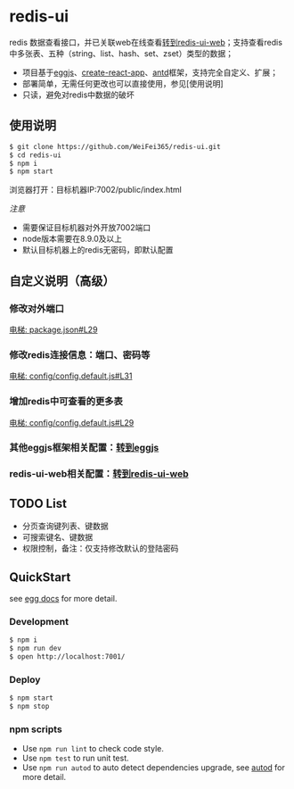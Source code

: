 # redis-ui

  redis 数据查看接口，并已关联web在线查看[转到redis-ui-web](https://github.com/WeiFei365/redis-ui-web)；支持查看redis中多张表、五种（string、list、hash、set、zset）类型的数据；

  * 项目基于[eggjs](https://github.com/eggjs/egg/)、[create-react-app](https://github.com/facebook/create-react-app)、[antd](https://github.com/ant-design/ant-design/)框架，支持完全自定义、扩展；
  * 部署简单，无需任何更改也可以直接使用，参见[使用说明]
  * 只读，避免对redis中数据的破坏


## 使用说明

```bash
$ git clone https://github.com/WeiFei365/redis-ui.git
$ cd redis-ui
$ npm i
$ npm start
```

浏览器打开：目标机器IP:7002/public/index.html

  *注意*
  * 需要保证目标机器对外开放7002端口
  * node版本需要在8.9.0及以上
  * 默认目标机器上的redis无密码，即默认配置

## 自定义说明（高级）

### 修改对外端口

[电梯: package.json#L29](https://github.com/WeiFei365/redis-ui/blob/master/package.json#L29)

### 修改redis连接信息：端口、密码等

[电梯: config/config.default.js#L31](https://github.com/WeiFei365/redis-ui/blob/master/config/config.default.js#L31)

### 增加redis中可查看的更多表

[电梯: config/config.default.js#L29](https://github.com/WeiFei365/redis-ui/blob/master/config/config.default.js#L29)

### 其他eggjs框架相关配置：[转到eggjs](https://github.com/eggjs/egg/)

### redis-ui-web相关配置：[转到redis-ui-web](https://github.com/WeiFei365/redis-ui-web)

## TODO List

* 分页查询键列表、键数据
* 可搜索键名、键数据
* 权限控制，备注：仅支持修改默认的登陆密码

## QuickStart

<!-- add docs here for user -->

see [egg docs][egg] for more detail.

### Development

```bash
$ npm i
$ npm run dev
$ open http://localhost:7001/
```

### Deploy

```bash
$ npm start
$ npm stop
```

### npm scripts

- Use `npm run lint` to check code style.
- Use `npm test` to run unit test.
- Use `npm run autod` to auto detect dependencies upgrade, see [autod](https://www.npmjs.com/package/autod) for more detail.


[egg]: https://eggjs.org
